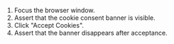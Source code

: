 1. Focus the browser window.
2. Assert that the cookie consent banner is visible.
3. Click "Accept Cookies".
4. Assert that the banner disappears after acceptance.